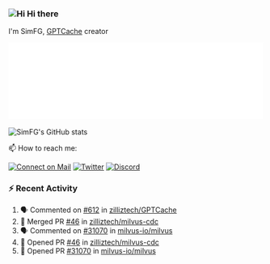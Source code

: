 ### <img src='https://qpluspicture.oss-cn-beijing.aliyuncs.com/6LjjQA/Hi.gif' alt='Hi' width="24"/> Hi there

I'm SimFG, [GPTCache](https://github.com/zilliztech/GPTCache) creator

![Metrics 👋](/metrics.plugin.followup.user.svg)

![SimFG's GitHub stats](https://github-readme-stats.vercel.app/api?username=SimFG&show_icons=true&theme=radical&count_private=true)

📫 How to reach me:

[![Connect on Mail](https://img.shields.io/badge/Ask%20me-anything-1abc9c.svg)](mailto:1142838399@qq.com)
[![Twitter](https://img.shields.io/twitter/follow/FogSim?style=social)](https://twitter.com/FogSim)
[![Discord](https://img.shields.io/discord/1092648432495251507?label=Discord&logo=discord)](https://discord.gg/Q8C6WEjSWV)

### :zap: Recent Activity

<!--START_SECTION:activity-->
1. 🗣 Commented on [#612](https://github.com/zilliztech/GPTCache/issues/612) in [zilliztech/GPTCache](https://github.com/zilliztech/GPTCache)
2. 🎉 Merged PR [#46](https://github.com/zilliztech/milvus-cdc/pull/46) in [zilliztech/milvus-cdc](https://github.com/zilliztech/milvus-cdc)
3. 🗣 Commented on [#31070](https://github.com/milvus-io/milvus/issues/31070) in [milvus-io/milvus](https://github.com/milvus-io/milvus)
4. 💪 Opened PR [#46](https://github.com/zilliztech/milvus-cdc/pull/46) in [zilliztech/milvus-cdc](https://github.com/zilliztech/milvus-cdc)
5. 💪 Opened PR [#31070](https://github.com/milvus-io/milvus/pull/31070) in [milvus-io/milvus](https://github.com/milvus-io/milvus)
<!--END_SECTION:activity-->

